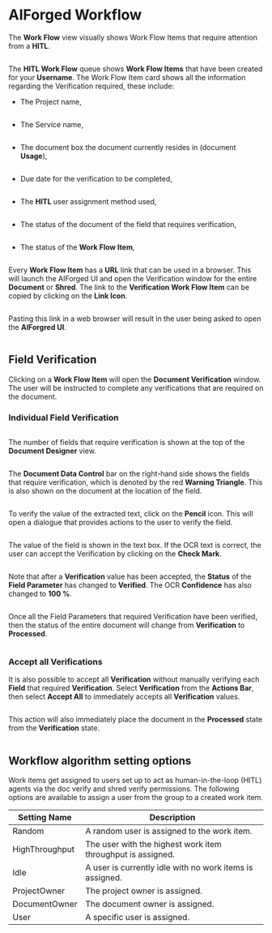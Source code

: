 # AIForged Workflow

The **Work Flow** view visually shows Work Flow Items that require attention from a **HITL**.

<figure><img src="../.gitbook/assets/image (152).png" alt=""><figcaption></figcaption></figure>

The **HITL Work Flow** queue shows **Work Flow Items** that have been created for your **Username**. The Work Flow Item card shows all the information regarding the Verification required, these include:

*   The Project name,

    <figure><img src="../.gitbook/assets/image (165).png" alt=""><figcaption></figcaption></figure>
*   The Service name,

    <figure><img src="../.gitbook/assets/image (3) (9).png" alt=""><figcaption></figcaption></figure>
*   The document box the document currently resides in (document **Usage**),

    <figure><img src="../.gitbook/assets/image (58) (1).png" alt=""><figcaption></figcaption></figure>
*   Due date for the verification to be completed,

    <figure><img src="../.gitbook/assets/image (54) (3).png" alt=""><figcaption></figcaption></figure>
*   The **HITL** user assignment method used,

    <figure><img src="../.gitbook/assets/image (12) (4).png" alt=""><figcaption></figcaption></figure>
*   The status of the document of the field that requires verification,

    <figure><img src="../.gitbook/assets/image (9) (4).png" alt=""><figcaption></figcaption></figure>
*   The status of the **Work Flow Item**,

    <figure><img src="../.gitbook/assets/image (13) (4).png" alt=""><figcaption></figcaption></figure>

Every **Work Flow Item** has a **URL** link that can be used in a browser. This will launch the AIForged UI and open the Verification window for the entire **Document** or **Shred**. The link to the **Verification Work Flow Item** can be copied by clicking on the **Link Icon**.

<figure><img src="../.gitbook/assets/image (45).png" alt=""><figcaption></figcaption></figure>

Pasting this link in a web browser will result in the user being asked to open the **AIForgred UI**.

<figure><img src="../.gitbook/assets/image (168).png" alt=""><figcaption></figcaption></figure>

## Field Verification

Clicking on a **Work Flow Item** will open the **Document Verification** window. The user will be instructed to complete any verifications that are required on the document.

### Individual Field Verification

<figure><img src="../.gitbook/assets/image (184).png" alt=""><figcaption></figcaption></figure>

The number of fields that require verification is shown at the top of the **Document Designer** view.

<figure><img src="../.gitbook/assets/image (208).png" alt=""><figcaption></figcaption></figure>

The **Document Data Control** bar on the right-hand side shows the fields that require verification, which is denoted by the red **Warning Triangle**. This is also shown on the document at the location of the field.

<figure><img src="../.gitbook/assets/image (21) (5).png" alt=""><figcaption></figcaption></figure>

To verify the value of the extracted text, click on the **Pencil** icon. This will open a dialogue that provides actions to the user to verify the field.

<figure><img src="../.gitbook/assets/image (43).png" alt=""><figcaption></figcaption></figure>

The value of the field is shown in the text box. If the OCR text is correct, the user can accept the Verification by clicking on the **Check Mark**.

<figure><img src="../.gitbook/assets/image (15) (4).png" alt=""><figcaption></figcaption></figure>

Note that after a **Verification** value has been accepted, the **Status** of the **Field Parameter** has changed to **Verified**. The OCR **Confidence** has also changed to **100 %**.

<figure><img src="../.gitbook/assets/image (151).png" alt=""><figcaption></figcaption></figure>

Once all the Field Parameters that required Verification have been verified, then the status of the entire document will change from **Verification** to **Processed**.

<figure><img src="../.gitbook/assets/image (8) (5).png" alt=""><figcaption></figcaption></figure>

### Accept all Verifications

It is also possible to accept all **Verification** without manually verifying each **Field** that required **Verification**. Select **Verification** from the **Actions Bar**, then select **Accept All** to immediately accepts all **Verification** values.

<figure><img src="../.gitbook/assets/image (20).png" alt=""><figcaption></figcaption></figure>

This action will also immediately place the document in the **Processed** state from the **Verification** state.

<figure><img src="../.gitbook/assets/image (7) (4).png" alt=""><figcaption></figcaption></figure>

## Workflow algorithm setting options

Work items get assigned to users set up to act as human-in-the-loop (HITL) agents via the doc verify and shred verify permissions. The following options are available to assign a user from the group to a created work item.



| Setting Name   | Description                                                 |
| -------------- | ----------------------------------------------------------- |
| Random         | A random user is assigned to the work item.                 |
| HighThroughput | The user with the highest work item throughput is assigned. |
| Idle           | A user is currently idle with no work items is assigned.    |
| ProjectOwner   | The project owner is assigned.                              |
| DocumentOwner  | The document owner is assigned.                             |
| User           | A specific user is assigned.                                |

